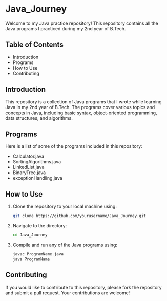 # Java_Journey

Welcome to my Java practice repository! This repository contains all the Java programs I practiced during my 2nd year of B.Tech.

## Table of Contents
- Introduction
- Programs
- How to Use
- Contributing


## Introduction
This repository is a collection of Java programs that I wrote while learning Java in my 2nd year of B.Tech. The programs cover various topics and concepts in Java, including basic syntax, object-oriented programming, data structures, and algorithms.

## Programs
Here is a list of some of the programs included in this repository:
- Calculator.java
- SortingAlgorithms.java
- LinkedList.java
- BinaryTree.java
- exceptionHandling.java

## How to Use
1. Clone the repository to your local machine using:
    ```bash
    git clone https://github.com/yourusername/Java_Journey.git
    ```
2. Navigate to the directory:
    ```bash
    cd Java_Journey
    ```
3. Compile and run any of the Java programs using:
    ```bash
    javac ProgramName.java
    java ProgramName
    ```

## Contributing
If you would like to contribute to this repository, please fork the repository and submit a pull request. Your contributions are welcome!


